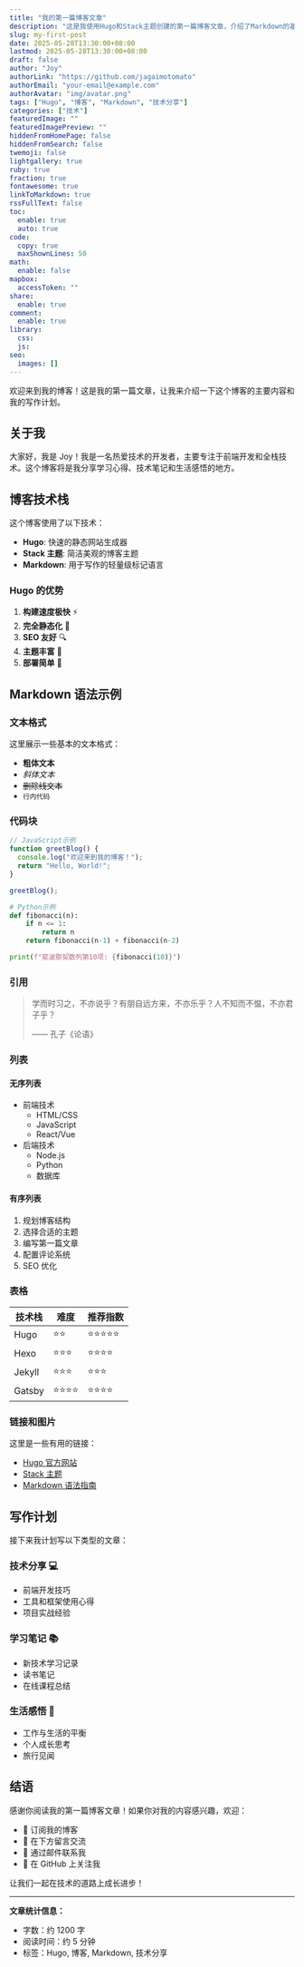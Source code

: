 ```yaml
---
title: "我的第一篇博客文章"
description: "这是我使用Hugo和Stack主题创建的第一篇博客文章，介绍了Markdown的基本语法和博客写作技巧。"
slug: my-first-post
date: 2025-05-28T13:30:00+08:00
lastmod: 2025-05-28T13:30:00+08:00
draft: false
author: "Joy"
authorLink: "https://github.com/jagaimotomato"
authorEmail: "your-email@example.com"
authorAvatar: "img/avatar.png"
tags: ["Hugo", "博客", "Markdown", "技术分享"]
categories: ["技术"]
featuredImage: ""
featuredImagePreview: ""
hiddenFromHomePage: false
hiddenFromSearch: false
twemoji: false
lightgallery: true
ruby: true
fraction: true
fontawesome: true
linkToMarkdown: true
rssFullText: false
toc:
  enable: true
  auto: true
code:
  copy: true
  maxShownLines: 50
math:
  enable: false
mapbox:
  accessToken: ""
share:
  enable: true
comment:
  enable: true
library:
  css:
  js:
seo:
  images: []
---
```


欢迎来到我的博客！这是我的第一篇文章，让我来介绍一下这个博客的主要内容和我的写作计划。

<!--more-->

## 关于我

大家好，我是 Joy！我是一名热爱技术的开发者，主要专注于前端开发和全栈技术。这个博客将是我分享学习心得、技术笔记和生活感悟的地方。

## 博客技术栈

这个博客使用了以下技术：

- **Hugo**: 快速的静态网站生成器
- **Stack 主题**: 简洁美观的博客主题
- **Markdown**: 用于写作的轻量级标记语言

### Hugo 的优势

1. **构建速度极快** ⚡
2. **完全静态化** 📄
3. **SEO 友好** 🔍
4. **主题丰富** 🎨
5. **部署简单** 🚀

## Markdown 语法示例

### 文本格式

这里展示一些基本的文本格式：

- **粗体文本**
- _斜体文本_
- ~~删除线文本~~
- `行内代码`

### 代码块

```javascript
// JavaScript示例
function greetBlog() {
  console.log("欢迎来到我的博客！");
  return "Hello, World!";
}

greetBlog();
```

```python
# Python示例
def fibonacci(n):
    if n <= 1:
        return n
    return fibonacci(n-1) + fibonacci(n-2)

print(f"斐波那契数列第10项: {fibonacci(10)}")
```

### 引用

> 学而时习之，不亦说乎？有朋自远方来，不亦乐乎？人不知而不愠，不亦君子乎？
>
> —— 孔子《论语》

### 列表

#### 无序列表

- 前端技术
  - HTML/CSS
  - JavaScript
  - React/Vue
- 后端技术
  - Node.js
  - Python
  - 数据库

#### 有序列表

1. 规划博客结构
2. 选择合适的主题
3. 编写第一篇文章
4. 配置评论系统
5. SEO 优化

### 表格

| 技术栈 | 难度     | 推荐指数   |
| ------ | -------- | ---------- |
| Hugo   | ⭐⭐     | ⭐⭐⭐⭐⭐ |
| Hexo   | ⭐⭐⭐   | ⭐⭐⭐⭐   |
| Jekyll | ⭐⭐⭐   | ⭐⭐⭐     |
| Gatsby | ⭐⭐⭐⭐ | ⭐⭐⭐⭐   |

### 链接和图片

这里是一些有用的链接：

- [Hugo 官方网站](https://gohugo.io/)
- [Stack 主题](https://github.com/CaiJimmy/hugo-theme-stack)
- [Markdown 语法指南](https://www.markdownguide.org/)

## 写作计划

接下来我计划写以下类型的文章：

### 技术分享 💻

- 前端开发技巧
- 工具和框架使用心得
- 项目实战经验

### 学习笔记 📚

- 新技术学习记录
- 读书笔记
- 在线课程总结

### 生活感悟 🌟

- 工作与生活的平衡
- 个人成长思考
- 旅行见闻

## 结语

感谢你阅读我的第一篇博客文章！如果你对我的内容感兴趣，欢迎：

- 🔔 订阅我的博客
- 💬 在下方留言交流
- 📧 通过邮件联系我
- 🐙 在 GitHub 上关注我

让我们一起在技术的道路上成长进步！

---

**文章统计信息：**

- 字数：约 1200 字
- 阅读时间：约 5 分钟
- 标签：Hugo, 博客, Markdown, 技术分享
